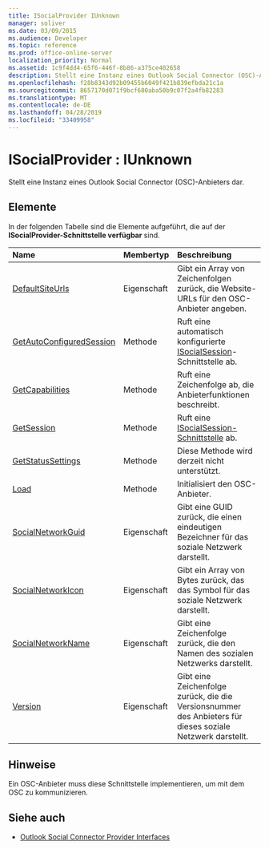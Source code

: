 ```yaml
---
title: ISocialProvider IUnknown
manager: soliver
ms.date: 03/09/2015
ms.audience: Developer
ms.topic: reference
ms.prod: office-online-server
localization_priority: Normal
ms.assetid: 1c9f4dd4-65f6-446f-8b86-a375ce402658
description: Stellt eine Instanz eines Outlook Social Connector (OSC)-Anbieters dar.
ms.openlocfilehash: f28b8343d92b09455b6049f421b839efbda21c1a
ms.sourcegitcommit: 8657170d071f9bcf680aba50b9c07f2a4fb82283
ms.translationtype: MT
ms.contentlocale: de-DE
ms.lasthandoff: 04/28/2019
ms.locfileid: "33409958"
---
```

# <a name="isocialprovider--iunknown"></a>ISocialProvider : IUnknown

Stellt eine Instanz eines Outlook Social Connector (OSC)-Anbieters dar.
  
## <a name="members"></a>Elemente

In der folgenden Tabelle sind die Elemente aufgeführt, die auf der **ISocialProvider-Schnittstelle verfügbar** sind. 
  
|**Name**|**Membertyp**|**Beschreibung**|
|:-----|:-----|:-----|
|[DefaultSiteUrls](isocialprovider-defaultsiteurls.md) <br/> |Eigenschaft  <br/> |Gibt ein Array von Zeichenfolgen zurück, die Website-URLs für den OSC-Anbieter angeben.  <br/> |
|[GetAutoConfiguredSession](isocialprovider-getautoconfiguredsession.md) <br/> |Methode  <br/> |Ruft eine automatisch konfigurierte [ISocialSession](isocialsessioniunknown.md)-Schnittstelle ab.  <br/> |
|[GetCapabilities](isocialprovider-getcapabilities.md) <br/> |Methode  <br/> |Ruft eine Zeichenfolge ab, die Anbieterfunktionen beschreibt.  <br/> |
|[GetSession](isocialprovider-getsession.md) <br/> |Methode  <br/> |Ruft eine [ISocialSession-Schnittstelle](isocialsessioniunknown.md) ab.  <br/> |
|[GetStatusSettings](isocialprovider-getstatussettings.md) <br/> |Methode  <br/> |Diese Methode wird derzeit nicht unterstützt.  <br/> |
|[Load](isocialprovider-load.md) <br/> |Methode  <br/> |Initialisiert den OSC-Anbieter.  <br/> |
|[SocialNetworkGuid](isocialprovider-socialnetworkguid.md) <br/> |Eigenschaft  <br/> |Gibt eine GUID zurück, die einen eindeutigen Bezeichner für das soziale Netzwerk darstellt.  <br/> |
|[SocialNetworkIcon](isocialprovider-socialnetworkicon.md) <br/> |Eigenschaft  <br/> |Gibt ein Array von Bytes zurück, das das Symbol für das soziale Netzwerk darstellt.  <br/> |
|[SocialNetworkName](isocialprovider-socialnetworkname.md) <br/> |Eigenschaft  <br/> |Gibt eine Zeichenfolge zurück, die den Namen des sozialen Netzwerks darstellt.  <br/> |
|[Version](isocialprovider-version.md) <br/> |Eigenschaft  <br/> |Gibt eine Zeichenfolge zurück, die die Versionsnummer des Anbieters für dieses soziale Netzwerk darstellt.  <br/> |
   
## <a name="remarks"></a>Hinweise

Ein OSC-Anbieter muss diese Schnittstelle implementieren, um mit dem OSC zu kommunizieren.
  
## <a name="see-also"></a>Siehe auch

- [Outlook Social Connector Provider Interfaces](outlook-social-connector-provider-interfaces.md)

